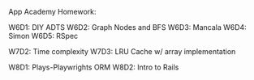 App Academy Homework:

W6D1: DIY ADTS
W6D2: Graph Nodes and BFS
W6D3: Mancala
W6D4: Simon
W6D5: RSpec

W7D2: Time complexity
W7D3: LRU Cache w/ array implementation

W8D1: Plays-Playwrights ORM
W8D2: Intro to Rails